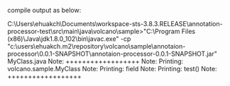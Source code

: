 compile output as below:

C:\Users\ehuakch\Documents\workspace-sts-3.8.3.RELEASE\annotation-processor-test\src\main\java\volcano\sample>"C:\Program Files (x86)\Java\jdk1.8.0_102\bin\javac.exe" -cp "c:\users\ehuakch\.m2\repository\volcano\sample\annotaion-processor\0.0.1-SNAPSHOT\annotaion-processor-0.0.1-SNAPSHOT.jar"   MyClass.java
Note: ++++++++++++++++++
Note: Printing: volcano.sample.MyClass
Note: Printing: field
Note: Printing: test()
Note: ++++++++++++++++++
